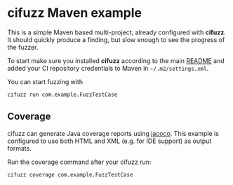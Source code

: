 # cifuzz Maven example

This is a simple Maven based multi-project, already configured with
**cifuzz**. It should quickly produce a finding, but slow enough to
see the progress of the fuzzer.

To start make sure you installed **cifuzz** according to the
main [README](../../README.md) and added your CI repository credentials
to Maven in `~/.m2/settings.xml`.

You can start fuzzing with

```bash
cifuzz run com.example.FuzzTestCase
```

## Coverage

cifuzz can generate Java coverage reports using
[jacoco](https://www.jacoco.org). This example is configured to use both HTML
and XML (e.g. for IDE support) as output formats.

Run the coverage command after your cifuzz run:

```bash
cifuzz coverage com.example.FuzzTestCase
```
